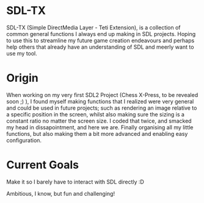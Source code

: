 # SDL-TX
SDL-TX (Simple DirectMedia Layer - Teti Extension), is a collection of common general functions I always end up making in SDL projects. Hoping to use this to streamline my future game creation endeavours
and perhaps help others that already have an understanding of SDL and meerly want to use my tool.

# Origin
When working on my very first SDL2 Project (Chess X-Press, to be revealed soon ;) ), I found myself making functions that I realized were very general and could be used in future projects; such as rendering an image relative to a specific position in the screen, whilst also making sure the sizing is a constant ratio no matter the screen size.
I coded that twice, and smacked my head in dissapointment, and here we are. Finally organising all my little functions, but also making them a bit more advanced and enabling easy configuration.

# Current Goals
Make it so I barely have to interact with SDL directly :D

Ambitious, I know, but fun and challenging!
